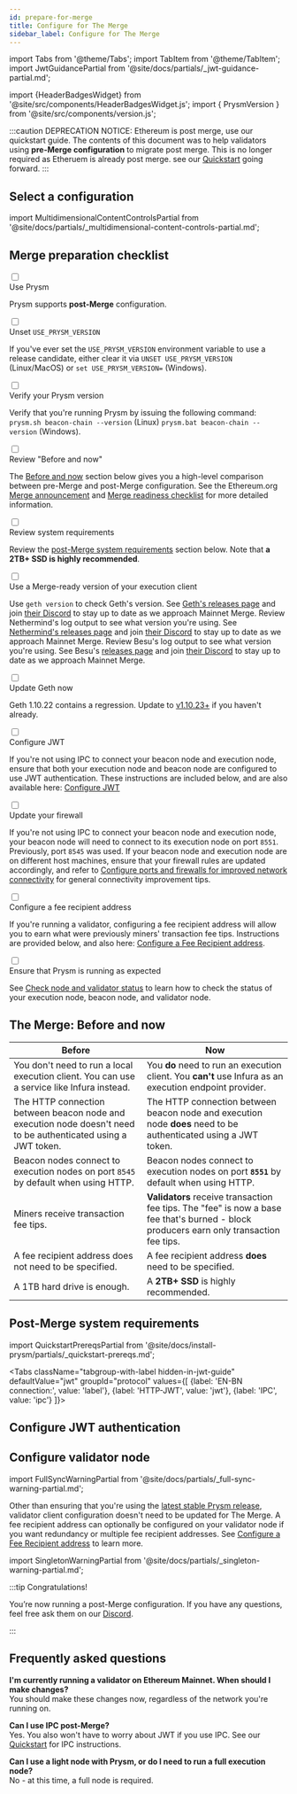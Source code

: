 ```yaml
---
id: prepare-for-merge
title: Configure for The Merge
sidebar_label: Configure for The Merge
---
```


import Tabs from '@theme/Tabs';
import TabItem from '@theme/TabItem';
import JwtGuidancePartial from '@site/docs/partials/_jwt-guidance-partial.md';

import {HeaderBadgesWidget} from '@site/src/components/HeaderBadgesWidget.js';
import { PrysmVersion } from '@site/src/components/version.js';

<HeaderBadgesWidget commaDelimitedContributors="Raul,James" />

:::caution DEPRECATION NOTICE: Ethereum is post merge, use our quickstart guide.
   The contents of this document was to help validators using **pre-Merge configuration** to migrate post merge. This is no longer required as Etheruem is already post merge. see our [Quickstart](/install-prysm/install-with-script.md) going forward.
:::

## Select a configuration

import MultidimensionalContentControlsPartial from '@site/docs/partials/_multidimensional-content-controls-partial.md';

<MultidimensionalContentControlsPartial />


## Merge preparation checklist


<div className='hide-tabs mergeprep-guide'>

<div className='checklist'>
    <div className='task'>
        <div className='input-container'><input id="cl-1" type='checkbox'/><span className='done'></span></div>
        <div className='guidance-container'>
            <label htmlFor="cl-1">Use Prysm <PrysmVersion/></label>
            <p>Prysm <PrysmVersion includeLink={true}/> supports <strong>post-Merge</strong> configuration.</p>
        </div>
    </div>
    <div className='task'>
        <div className='input-container'><input id="cl-5" type='checkbox'/><span className='done'></span></div>
        <div className='guidance-container'>
            <label htmlFor="cl-5">Unset <code>USE_PRYSM_VERSION</code></label>
            <p>If you've ever set the <code>USE_PRYSM_VERSION</code> environment variable to use a release candidate, either clear it via <code>UNSET USE_PRYSM_VERSION</code> (Linux/MacOS) or <code>set USE_PRYSM_VERSION=</code> (Windows).</p>
        </div>
    </div>
        <div className='task'>
        <div className='input-container'><input id="cl-6" type='checkbox'/><span className='done'></span></div>
        <div className='guidance-container'>
            <label htmlFor="cl-6">Verify your Prysm version</label>
            <p>Verify that you're running Prysm <PrysmVersion/> by issuing the following command: <code>prysm.sh beacon-chain --version</code> (Linux) <code>prysm.bat beacon-chain --version</code> (Windows).</p>
        </div>
    </div>
    <div className='task'>
        <div className='input-container'><input id="cl-2" type='checkbox'/><span className='done'></span></div>
        <div className='guidance-container'>
            <label htmlFor="cl-2">Review "Before and now"</label>
            <p>The <a href='#the-merge-before-and-now'>Before and now</a> section below gives you a high-level comparison between pre-Merge and post-Merge configuration. See the Ethereum.org <a href='https://blog.ethereum.org/2022/08/24/mainnet-merge-announcement/'>Merge announcement</a> and <a href='https://launchpad.ethereum.org/en/merge-readiness'>Merge readiness checklist</a> for more detailed information.</p>
        </div>
    </div>
    <div className='task'>
        <div className='input-container'><input id="cl-prereqs" type='checkbox'/><span className='done'></span></div>
        <div className='guidance-container'>
            <label htmlFor="cl-prereqs">Review system requirements</label>
            <p>Review the <a href='#post-merge-system-requirements'>post-Merge system requirements</a> section below. Note that <strong>a 2TB+ SSD is highly recommended</strong>.</p>
        </div>
    </div>
    <div className='task'>
        <div className='input-container'><input id="cl-3" type='checkbox'/><span className='done'></span></div>
        <div className='guidance-container'>
            <label htmlFor="cl-3">Use a Merge-ready version of your execution client</label>
            <p>
                <Tabs className="tabgroup-with-label" groupId="execution-clients" defaultValue="geth" values={[
                {label: 'Execution client:', value: 'label'},
                {label: 'Geth', value: 'geth'},
                {label: 'Nethermind', value: 'nethermind'},
                {label: 'Besu', value: 'besu'}
                ]}>
                    <TabItem value="geth">Use <code>geth version</code> to check Geth's version. See <a href='https://github.com/ethereum/go-ethereum/releases'>Geth's releases page</a> and join <a href='https://discord.gg/invite/nthXNEv'>their Discord</a> to stay up to date as we approach Mainnet Merge.</TabItem>
                    <TabItem value="nethermind">Review Nethermind's log output to see what version you're using. See <a href='https://github.com/NethermindEth/nethermind/releases'>Nethermind's releases page</a> and join <a href='https://discord.com/invite/DedCdvDaNm'>their Discord</a> to stay up to date as we approach Mainnet Merge.</TabItem>
                    <TabItem value="besu">Review Besu's log output to see what version you're using. See Besu's <a href='https://github.com/hyperledger/besu/releases'>releases page</a> and join <a href='https://discord.com/invite/hyperledger'>their Discord</a> to stay up to date as we approach Mainnet Merge.</TabItem>
                </Tabs>
            </p>
        </div>
    </div>
    <Tabs className="tabgroup-with-label" groupId="execution-clients" defaultValue="geth" values={[
            {label: 'Execution client:', value: 'label'},
            {label: 'Geth', value: 'geth'},
            {label: 'Nethermind', value: 'nethermind'},
            {label: 'Besu', value: 'besu'}
            ]}>
        <TabItem value="geth">
            <div className='task'>
                <div className='input-container'><input id="cl-4" type='checkbox'/><span className='done'></span></div>
                <div className='guidance-container'>
                    <label htmlFor="cl-4">Update Geth now</label>
                    <p>Geth 1.10.22 contains a regression. Update to <a href='https://github.com/ethereum/go-ethereum/releases'>v1.10.23+</a> if you haven't already.</p>
                </div>
            </div>
        </TabItem>
        <TabItem value="nethermind"></TabItem>
        <TabItem value="besu"></TabItem>
    </Tabs>
    <Tabs className="tabgroup-with-label" groupId="protocol" defaultValue="jwt" values={[
        {label: 'EN-BN connection:', value: 'label'},
        {label: 'HTTP-JWT', value: 'jwt'},
        {label: 'IPC', value: 'ipc'}
    ]}>
        <TabItem value="jwt">
            <div className='task'>
                <div className='input-container'><input id="cl-7" type='checkbox'/><span className='done'></span></div>
                <div className='guidance-container'>
                    <label htmlFor="cl-7">Configure JWT</label>
                    <p>If you're not using IPC to connect your beacon node and execution node, ensure that both your execution node and beacon node are configured to use JWT authentication. These instructions are included below, and are also available here: <a href='/configure-prysm/configure-jwt'>Configure JWT</a></p>
                </div>
            </div>
        </TabItem>
        <TabItem value="ipc"></TabItem>
    </Tabs>
    <div className='task'>
        <div className='input-container'><input id="cl-8" type='checkbox'/><span className='done'></span></div>
        <div className='guidance-container'>
            <label htmlFor="cl-8">Update your firewall</label>
            <p>If you're not using IPC to connect your beacon node and execution node, your beacon node will need to connect to its execution node on port <code>8551</code>. Previously, port <code>8545</code> was used. If your beacon node and execution node are on different host machines, ensure that your firewall rules are updated accordingly, and refer to <a href='/managing-connections/configure-ports-firewalls-for-p2p'>Configure ports and firewalls for improved network connectivity</a> for general connectivity improvement tips.</p>
        </div>
    </div>
    <div className='task'>
        <div className='input-container'><input id="cl-9" type='checkbox'/><span className='done'></span></div>
        <div className='guidance-container'>
            <label htmlFor="cl-9">Configure a fee recipient address</label>
            <p>If you're running a validator, configuring a fee recipient address will allow you to earn what were previously miners' transaction fee tips. Instructions are provided below, and also here: <a href='/configure-prysm/configure-fee-recipient'>Configure a Fee Recipient address</a>.</p>
        </div>
    </div>
    <div className='task'>
        <div className='input-container'><input id="cl-expected" type='checkbox'/><span className='done'></span></div>
        <div className='guidance-container'>
            <label htmlFor="cl-expected">Ensure that Prysm is running as expected</label>
            <p>See <a href='/monitoring-alerts-metrics/check-node-and-validator-status'>Check node and validator status</a> to learn how to check the status of your execution node, beacon node, and validator node.</p>
        </div>
    </div>
</div>


## The Merge: Before and now

| Before                                                                                                         | Now                                                                                                                                      |
|----------------------------------------------------------------------------------------------------------------|------------------------------------------------------------------------------------------------------------------------------------------|
| You don't need to run a local execution client. You can use a service like Infura instead.                     | You **do** need to run an execution client. You **can't** use Infura as an execution endpoint provider.                                  |
| The HTTP connection between beacon node and execution node doesn't need to be authenticated using a JWT token. | The HTTP connection between beacon node and execution node **does** need to be authenticated using a JWT token.                          |
| Beacon nodes connect to execution nodes on port `8545` by default when using HTTP.                             | Beacon nodes connect to execution nodes on port **`8551`** by default when using HTTP.                                                   |
| Miners receive transaction fee tips.                                                                           | **Validators** receive transaction fee tips. The "fee" is now a base fee that's burned - block producers earn only transaction fee tips. |
| A fee recipient address does not need to be specified.                                                         | A fee recipient address **does** need to be specified.                                                                                   |
| A 1TB hard drive is enough.                                                                                    | A **2TB+ SSD** is highly recommended.                                                                                                    |


## Post-Merge system requirements

import QuickstartPrereqsPartial from '@site/docs/install-prysm/partials/_quickstart-prereqs.md';

<QuickstartPrereqsPartial />


<Tabs className="tabgroup-with-label hidden-in-jwt-guide" defaultValue="jwt" groupId="protocol" values={[
        {label: 'EN-BN connection:', value: 'label'},
        {label: 'HTTP-JWT', value: 'jwt'},
        {label: 'IPC', value: 'ipc'}
    ]}>
    <TabItem value="jwt">
    
<h2>Configure JWT authentication</h2>

<JwtGuidancePartial />

</TabItem>
<TabItem value="ipc"></TabItem>
</Tabs>

</div>

## Configure validator node

import FullSyncWarningPartial from '@site/docs/partials/_full-sync-warning-partial.md';

<FullSyncWarningPartial />

Other than ensuring that you're using the [latest stable Prysm release](https://github.com/OffchainLabs/prysm/releases), validator client configuration doesn't need to be updated for The Merge. A fee recipient address can optionally be configured on your validator node if you want redundancy or multiple fee recipient addresses. See [Configure a Fee Recipient address](/configure-prysm/configure-fee-recipient.md) to learn more.

import SingletonWarningPartial from '@site/docs/partials/_singleton-warning-partial.md';

<SingletonWarningPartial />


:::tip Congratulations!

You’re now running a post-Merge configuration. If you have any questions, feel free ask them on our [Discord](https://discord.gg/prysm).

:::


## Frequently asked questions

**I'm currently running a validator on Ethereum Mainnet. When should I make changes?** <br />
You should make these changes now, regardless of the network you're running on.

**Can I use IPC post-Merge?** <br />
Yes. You also won't have to worry about JWT if you use IPC. See our [Quickstart](/install-prysm/install-with-script.md) for IPC instructions.

**Can I use a light node with Prysm, or do I need to run a full execution node?** <br />
No - at this time, a full node is required.
